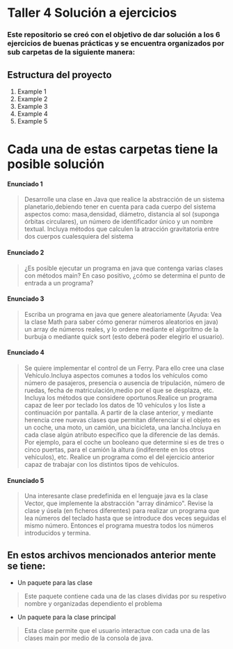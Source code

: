 # Taller 4 Solución a ejercicios
### Este repositorio se creó con el objetivo de dar solución a los 6 ejercicios de buenas prácticas y se encuentra organizados por sub carpetas de la siguiente manera:
## Estructura del proyecto
1. Example 1 
3. Example 2 
4. Example 3 
5. Example 4 
6. Example 5  
# Cada una de estas carpetas tiene la posible solución  
#### Enunciado 1
>Desarrolle una clase en Java que realice la abstracción de un sistema planetario,debiendo tener en cuenta para cada cuerpo del sistema aspectos como: masa,densidad, diámetro, distancia al sol (suponga órbitas circulares), un número de identificador único y un nombre textual. Incluya métodos que calculen la atracción gravitatoria entre dos cuerpos cualesquiera del sistema
#### Enunciado 2
>¿Es posible ejecutar un programa en java que contenga varias clases con métodos main? En caso positivo, ¿cómo se determina el punto de entrada a un programa?
#### Enunciado 3
>Escriba un programa en java que genere aleatoriamente (Ayuda: Vea la clase Math para saber cómo generar números aleatorios en java) un array de números reales, y lo ordene mediante el algoritmo de la burbuja o mediante quick sort (esto deberá poder elegirlo el usuario).
#### Enunciado 4 
>Se quiere implementar el control de un Ferry. Para ello cree una clase Vehículo.Incluya aspectos comunes a todos los vehículos como número de pasajeros, presencia o ausencia de tripulación, número de ruedas, fecha de matriculación,medio por el que se desplaza, etc. Incluya los métodos que considere oportunos.Realice un programa capaz de leer por teclado los datos de 10 vehículos y los liste a continuación por pantalla.
>A partir de la clase anterior, y mediante herencia cree nuevas clases que permitan diferenciar si el objeto es un coche, una moto, un camión, una bicicleta, una lancha.Incluya en cada clase algún atributo específico que la diferencie de las demás. Por ejemplo, para el coche un booleano que determine si es de tres o cinco puertas, para el camión la altura (indiferente en los otros vehículos), etc. Realice un programa como el del ejercicio anterior capaz de trabajar con los distintos tipos de vehículos.
#### Enunciado 5
>Una interesante clase predefinida en el lenguaje java es la clase Vector, que implemente la abstracción "array dinámico". Revise la clase y úsela (en ficheros diferentes) para realizar un programa que lea números del teclado hasta que se introduce dos veces seguidas el mismo número. Entonces el programa muestra todos los números introducidos y termina.
## En estos archivos mencionados anterior mente se tiene:
* Un paquete para las clase
> Este paquete contiene cada una de las clases dividas por su respetivo nombre y organizadas dependiento el problema
* Un paquete para la clase principal
>Esta clase permite que el usuario interactue con cada una de las clases main por medio de la consola de java.
